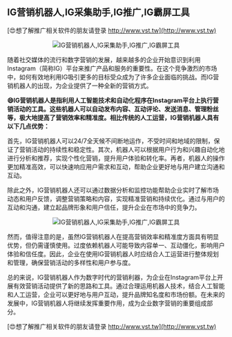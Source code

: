 ## **IG营销机器人,IG采集助手,IG推广,IG霸屏工具**

[😍想了解推广相关软件的朋友请登录 http://www.vst.tw](http://www.vst.tw)

 <center><img src="https://vst.tw/MP4/tuiguang/png/8.png" alt="IG营销机器人,IG采集助手,IG推广,IG霸屏工具"></center>

随着社交媒体的流行和数字营销的发展，越来越多的企业开始意识到利用Instagram（简称IG）平台来推广产品和服务的重要性。在这个竞争激烈的市场中，如何有效地利用IG吸引更多的目标受众成为了许多企业面临的挑战。而IG营销机器人的出现，为企业提供了一种全新的营销方式。

**😄IG营销机器人是指利用人工智能技术和自动化程序在Instagram平台上执行营销活动的工具。这些机器人可以自动发布内容、互动评论、发送消息、管理粉丝等，极大地提高了营销效率和精准度。相比传统的人工运营，IG营销机器人具有以下几点优势：**

首先，IG营销机器人可以24/7全天候不间断地运作，不受时间和地域的限制，保证了营销活动的持续性和稳定性。其次，机器人可以根据用户行为和兴趣自动化地进行分析和推荐，实现个性化营销，提升用户体验和转化率。再者，机器人的操作更加精准高效，可以快速响应用户需求和互动，帮助企业更好地与用户建立沟通和互动。

除此之外，IG营销机器人还可以通过数据分析和监控功能帮助企业实时了解市场动态和用户反馈，调整营销策略和内容，实现精准营销和持续优化。通过与用户的互动和沟通，建立起品牌形象和用户信任，提升企业在市场中的竞争力。

 <center><img src="https://vst.tw/MP4/tuiguang/png/6.png" alt="IG营销机器人,IG采集助手,IG推广,IG霸屏工具"></center>

然而，值得注意的是，虽然IG营销机器人在提高营销效率和精准度方面具有明显优势，但仍需谨慎使用。过度依赖机器人可能导致内容单一、互动僵化，影响用户体验和信任度。因此，企业在使用IG营销机器人时应结合人工运营进行整体规划和管理，确保营销活动的多样性和用户参与度。

总的来说，IG营销机器人作为数字时代的营销利器，为企业在Instagram平台上开展有效营销活动提供了新的思路和工具。通过合理运用机器人技术，结合人工智能和人工运营，企业可以更好地与用户互动，提升品牌知名度和市场份额。在未来的发展中，IG营销机器人将继续发挥重要作用，成为企业数字营销的重要组成部分。

[😍想了解推广相关软件的朋友请登录 http://www.vst.tw](http://www.vst.tw)



